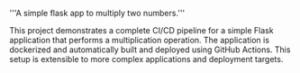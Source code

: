 '''A simple flask app to multiply two numbers.'''

This project demonstrates a complete CI/CD pipeline for a simple Flask application that performs a multiplication operation. The application is dockerized and automatically built and deployed using GitHub Actions. This setup is extensible to more complex applications and deployment targets.